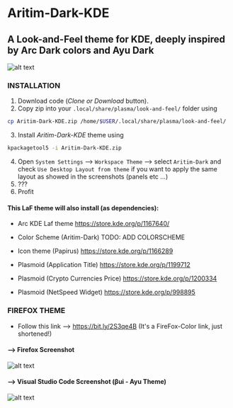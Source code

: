 # Aritim-Dark-KDE

## A Look-and-Feel theme for KDE, deeply inspired by Arc Dark colors and Ayu Dark 

![alt text](https://raw.githubusercontent.com/Mrcuve0/Aritim-Dark-KDE/master/Screenshots/Desktop.png)

### INSTALLATION

1. Download code (*Clone or Download* button).
2. Copy zip into your ```.local/share/plasma/look-and-feel/``` folder using 
```bash
cp Aritim-Dark-KDE.zip /home/$USER/.local/share/plasma/look-and-feel/
```
3. Install *Aritim-Dark-KDE* theme using
```bash
kpackagetool5 -i Aritim-Dark-KDE.zip
```
4. Open `System Settings` --> `Workspace Theme` --> select `Aritim-Dark` and check `Use Desktop Layout from theme` if you want to apply the same layout as showed in the screenshots (panels etc ...)
7. ???
8. Profit

#### This LaF theme will also install (as dependencies):

* Arc KDE Laf theme
https://store.kde.org/p/1167640/

* Color Scheme (Aritim-Dark) TODO: ADD COLORSCHEME


* Icon theme (Papirus)
https://store.kde.org/p/1166289

* Plasmoid (Application Title)
https://store.kde.org/p/1199712

* Plasmoid (Crypto Currencies Price)
https://store.kde.org/p/1200334

* Plasmoid (NetSpeed Widget)
https://store.kde.org/p/998895

### FIREFOX THEME
* Follow this link --> https://bit.ly/2S3qe4B (It's a FireFox-Color link, just shortened!)

#### --> Firefox Screenshot

![alt text](https://raw.githubusercontent.com/Mrcuve0/Aritim-Dark-KDE/master/Screenshots/FirefoxTheme.png)

#### --> Visual Studio Code Screenshot (βui - Ayu Theme)

![alt text](https://raw.githubusercontent.com/Mrcuve0/Aritim-Dark-KDE/master/Screenshots/VSCode.png)
